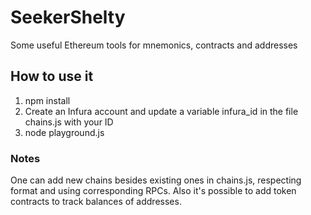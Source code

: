 # SeekerShelty
Some useful Ethereum tools for mnemonics, contracts and addresses

## How to use it
1. npm install
2. Create an Infura account and update a variable infura_id in the file chains.js with your ID
3. node playground.js

### Notes
One can add new chains besides existing ones in chains.js, respecting format and using corresponding RPCs. Also it's possible to add token contracts to track balances of addresses.
